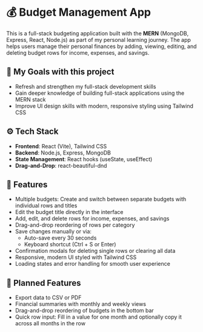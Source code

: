 # 💰 Budget Management App

This is a full-stack budgeting application built with the **MERN** (MongoDB, Express, React, Node.js) as part of my personal learning journey. The app helps users manage their personal finances by adding, viewing, editing, and deleting budget rows for income, expenses, and savings.

## 🎯 My Goals with this project
- Refresh and strengthen my full-stack development skills
- Gain deeper knowledge of building full-stack applications using the MERN stack
- Improve UI design skills with modern, responsive styling using Tailwind CSS


## ⚙️ Tech Stack
- **Frontend**: React (Vite), Tailwind CSS
- **Backend**: Node.js, Express, MongoDB
- **State Management**: React hooks (useState, useEffect)
- **Drag-and-Drop**: react-beautiful-dnd

## 🚀 Features
- Multiple budgets: Create and switch between separate budgets with individual rows and titles
- Edit the budget title directly in the interface
- Add, edit, and delete rows for income, expenses, and savings
- Drag-and-drop reordering of rows per category
- Save changes manually or via:
  - Auto-save every 30 seconds
  - Keyboard shortcut (Ctrl + S or Enter)
- Confirmation modals for deleting single rows or clearing all data
- Responsive, modern UI styled with Tailwind CSS
- Loading states and error handling for smooth user experience

## 📌 Planned Features
- Export data to CSV or PDF
- Financial summaries with monthly and weekly views
- Drag-and-drop reordering of budgets in the bottom bar
- Quick row input: Fill in a value for one month and optionally copy it across all months in the row
